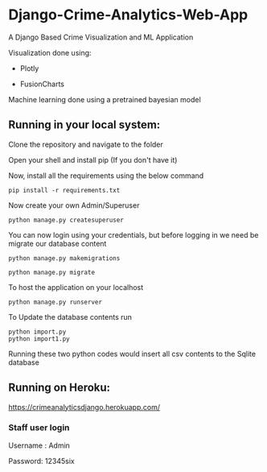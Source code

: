 # Django-Crime-Analytics-Web-App
A Django Based Crime Visualization and ML Application 

Visualization done using:

- Plotly

- FusionCharts

Machine learning done using a pretrained bayesian model


## Running in your local system:

Clone the repository and navigate to the folder

Open your shell and install pip (If you don't have it)

Now, install all the requirements using the below command

```
pip install -r requirements.txt
```

Now create your own Admin/Superuser

```
python manage.py createsuperuser
```

You can now login using your credentials, but before logging in we need be migrate our database content

```
python manage.py makemigrations

python manage.py migrate
```
To host the application on your localhost

```
python manage.py runserver
```

To Update the database contents run
``` 
python import.py 
python import1.py
```  

Running these two python codes would insert all csv contents to the Sqlite database


## Running on Heroku:

https://crimeanalyticsdjango.herokuapp.com/

### Staff user login

Username : Admin

Password: 12345six



